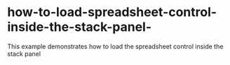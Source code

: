 # how-to-load-spreadsheet-control-inside-the-stack-panel-
This example demonstrates how to load the spreadsheet control inside the stack panel
